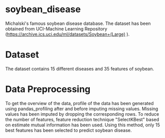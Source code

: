 # soybean_disease
Michalski's famous soybean disease database. The dataset has been obtained from UCI-Machine Learning Repository (https://archive.ics.uci.edu/ml/datasets/Soybean+(Large) ).

# Dataset 
The dataset contains 15 different diseases and 35 features of soybean.

# Data Preprocessing
To get the overview of the data, profile of the data has been generated using pandas_profiling after and before imputing missing values. 
Missing values has been imputed by dropping the corresponding rows. To reduce the number of features, feature reduction technique "SelectKBest" based on estimate mutual information has been used. Using this method, only 15 best features has been selected to predict soybean disease. 
